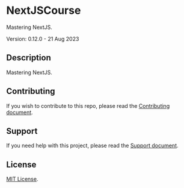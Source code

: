 # NextJSCourse

Mastering NextJS.

Version: 0.12.0 - 21 Aug 2023

## Description

Mastering NextJS.

## Contributing

If you wish to contribute to this repo, please read the [Contributing document](.github/CONTRIBUTING.md).

## Support

If you need help with this project, please read the [Support document](.github/SUPPORT.md).

## License

[MIT License](LICENSE).
